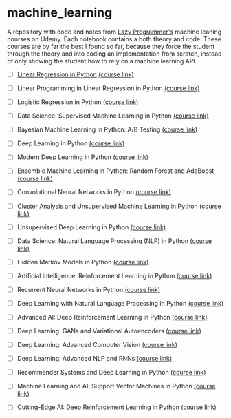 # machine_learning
A repository with code and notes from [Lazy Programmer's](https://github.com/lazyprogrammer) machine leaning courses on Udemy.
Each notebook contains a both theory and code.
These courses are by far the best I found so far, because they force the student through the theory and into coding an implementation from scratch, instead of only showing the student how to rely on a machine learning API. 

- [ ] [Linear Regression in Python](https://github.com/ncapek/machine_learning/blob/main/linear_regression/linear_regression.ipynb) [(course link)](https://deeplearningcourses.com/c/data-science-linear-regression-in-python)

- [ ] Linear Programming in Linear Regression in Python [(course link)](https://deeplearningcourses.com/c/linear-programming-python)

- [ ] Logistic Regression in Python [(course link)](https://deeplearningcourses.com/c/data-science-logistic-regression-in-python)

- [ ] Data Science: Supervised Machine Learning in Python [(course link)](https://deeplearningcourses.com/c/data-science-supervised-machine-learning-in-python)

- [ ] Bayesian Machine Learning in Python: A/B Testing [(course link)](https://deeplearningcourses.com/c/bayesian-machine-learning-in-python-ab-testing)

- [ ] Deep Learning in Python [(course link)](https://deeplearningcourses.com/c/data-science-deep-learning-in-python)

- [ ] Modern Deep Learning in Python [(course link)](https://deeplearningcourses.com/c/data-science-deep-learning-in-theano-tensorflow)

- [ ] Ensemble Machine Learning in Python: Random Forest and AdaBoost [(course link)](https://deeplearningcourses.com/c/machine-learning-in-python-random-forest-adaboost)

- [ ] Convolutional Neural Networks in Python [(course link)](https://deeplearningcourses.com/c/deep-learning-convolutional-neural-networks-theano-tensorflow)

- [ ] Cluster Analysis and Unsupervised Machine Learning in Python [(course link)](https://deeplearningcourses.com/c/cluster-analysis-unsupervised-machine-learning-python)

- [ ] Unsupervised Deep Learning in Python [(course link)](https://deeplearningcourses.com/c/unsupervised-deep-learning-in-python)

- [ ] Data Science: Natural Language Processing (NLP) in Python [(course link)](https://deeplearningcourses.com/c/data-science-natural-language-processing-in-python)

- [ ] Hidden Markov Models in Python [(course link)](https://deeplearningcourses.com/c/unsupervised-machine-learning-hidden-markov-models-in-python)

- [ ] Artificial Intelligence: Reinforcement Learning in Python [(course link)](https://deeplearningcourses.com/c/artificial-intelligence-reinforcement-learning-in-python)

- [ ] Recurrent Neural Networks in Python [(course link)](https://deeplearningcourses.com/c/deep-learning-recurrent-neural-networks-in-python)

- [ ] Deep Learning with Natural Language Processing in Python [(course link)](https://deeplearningcourses.com/c/natural-language-processing-with-deep-learning-in-python)

- [ ] Advanced AI: Deep Reinforcement Learning in Python [(course link)](https://deeplearningcourses.com/c/deep-reinforcement-learning-in-python)

- [ ] Deep Learning: GANs and Variational Autoencoders [(course link)](https://deeplearningcourses.com/c/deep-learning-gans-and-variational-autoencoders)

- [ ] Deep Learning: Advanced Computer Vision [(course link)](https://deeplearningcourses.com/c/advanced-computer-vision)

- [ ] Deep Learning: Advanced NLP and RNNs [(course link)](https://deeplearningcourses.com/c/deep-learning-advanced-nlp)

- [ ] Recommender Systems and Deep Learning in Python [(course link)](https://deeplearningcourses.com/c/recommender-systems)

- [ ] Machine Learning and AI: Support Vector Machines in Python [(course link)](https://deeplearningcourses.com/c/support-vector-machines-in-python)

- [ ] Cutting-Edge AI: Deep Reinforcement Learning in Python [(course link)](https://deeplearningcourses.com/c/cutting-edge-artificial-intelligence)